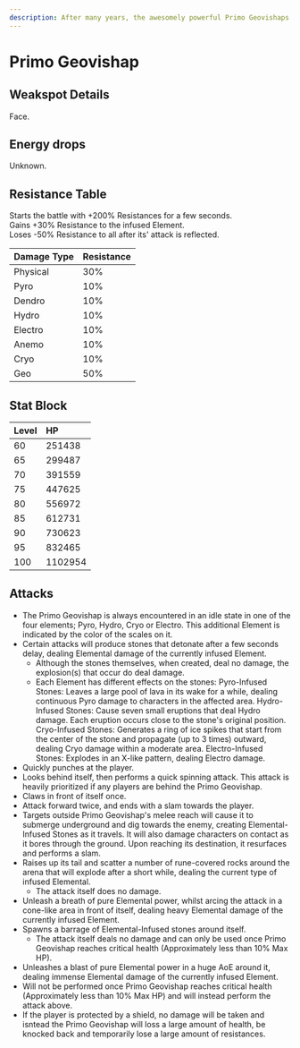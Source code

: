 ```yaml
---
description: After many years, the awesomely powerful Primo Geovishaps grow accustomed to changes in their elemental environment.Folktales hold that after the great "draconic calamity" that led to the ruination of Tianqiu Valley, the overlord of the Geovishaps and Primo Geovishaps was imprisoned deep beneath the earth, and so too did they burrow into deep and unseen places, awaiting their chance to rise once more...
---
```


# Primo Geovishap

## Weakspot Details

Face.

## Energy drops

Unknown.

## Resistance Table

Starts the battle with +200% Resistances for a few seconds.  
Gains +30% Resistance to the infused Element.  
Loses -50% Resistance to all after its' attack is reflected.

| Damage Type | Resistance |
| :---------- | :--------- |
| Physical    | 30%        |
| Pyro        | 10%        |
| Dendro      | 10%        |
| Hydro       | 10%        |
| Electro     | 10%        |
| Anemo       | 10%        |
| Cryo        | 10%        |
| Geo         | 50%        |

## Stat Block

| Level | HP      |
| :---- | :------ |
| 60    | 251438  |
| 65    | 299487  |
| 70    | 391559  |
| 75    | 447625  |
| 80    | 556972  |
| 85    | 612731  |
| 90    | 730623  |
| 95    | 832465  |
| 100   | 1102954 |

## Attacks

* The Primo Geovishap is always encountered in an idle state in one of the four elements; Pyro, Hydro, Cryo or Electro. This additional Element is indicated by the color of the scales on it.
* Certain attacks will produce stones that detonate after a few seconds delay, dealing Elemental damage of the currently infused Element.
  * Although the stones themselves, when created, deal no damage, the explosion(s) that occur do deal damage.
  * Each Element has different effects on the stones:
    Pyro-Infused Stones: Leaves a large pool of lava in its wake for a while, dealing continuous Pyro damage to characters in the affected area.
    Hydro-Infused Stones: Cause seven small eruptions that deal Hydro damage. Each eruption occurs close to the stone's original position.
    Cryo-Infused Stones: Generates a ring of ice spikes that start from the center of the stone and propagate (up to 3 times) outward, dealing Cryo damage within a moderate area.
    Electro-Infused Stones: Explodes in an X-like pattern, dealing Electro damage.
* Quickly punches at the player.
* Looks behind itself, then performs a quick spinning attack. This attack is heavily prioritized if any players are behind the Primo Geovishap.
* Claws in front of itself once.
* Attack forward twice, and ends with a slam towards the player.
* Targets outside Primo Geovishap's melee reach will cause it to submerge underground and dig towards the enemy, creating Elemental-Infused Stones as it travels. It will also damage characters on contact as it bores through the ground. Upon reaching its destination, it resurfaces and performs a slam.
* Raises up its tail and scatter a number of rune-covered rocks around the arena that will explode after a short while, dealing the current type of infused Elemental.
  * The attack itself does no damage.
* Unleash a breath of pure Elemental power, whilst arcing the attack in a cone-like area in front of itself, dealing heavy Elemental damage of the currently infused Element.
* Spawns a barrage of Elemental-Infused stones around itself.
  * The attack itself deals no damage and can only be used once Primo Geovishap reaches critical health (Approximately less than 10% Max HP).
* Unleashes a blast of pure Elemental power in a huge AoE around it, dealing immense Elemental damage of the currently infused Element.
* Will not be performed once Primo Geovishap reaches critical health (Approximately less than 10% Max HP) and will instead perform the attack above.
* If the player is protected by a shield, no damage will be taken and isntead the Primo Geovishap will loss a large amount of health, be knocked back and temporarily lose a large amount of resistances.
